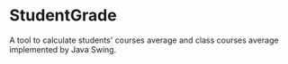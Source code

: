 # StudentGrade
A tool to calculate students' courses average and class courses average implemented by Java Swing. 
